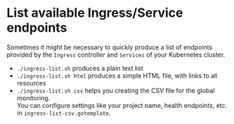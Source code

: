 # List available Ingress/Service endpoints

Sometimes it might be necessary to quickly produce a list of endpoints provided by the `Ingress` controller and `Services` of your Kubernetes cluster.

- `./ingress-list.sh` produces a plain text list
- `./ingress-list.sh html` produces a simple HTML file, with links to all resources
- `./ingress-list.sh csv` helps you creating the CSV file for the global monitoring.  
  You can configure settings like your project name, health endpoints, etc. in `ingress-list-csv.gotemplate`.
